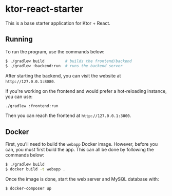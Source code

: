 # ktor-react-starter

This is a base starter application for Ktor + React.

## Running

To run the program, use the commands below:

```bash
$ ./gradlew build         # builds the frontend/backend
$ ./gradlew :backend:run  # runs the backend server
```

After starting the backend, you can visit the website at `http://127.0.0.1:8080`.

If you're working on the frontend and would prefer a hot-reloading instance, you can use:

```bash
./gradlew :frontend:run
```

Then you can reach the frontend at `http://127.0.0.1:3000`.

## Docker

First, you'll need to build the `webapp` Docker image. However, before you can, you must first build the app. This can
all be done by following the commands below:

```bash
$ ./gradlew build
$ docker build -t webapp .
```

Once the image is done, start the web server and MySQL database with:

```bash
$ docker-composer up
```
